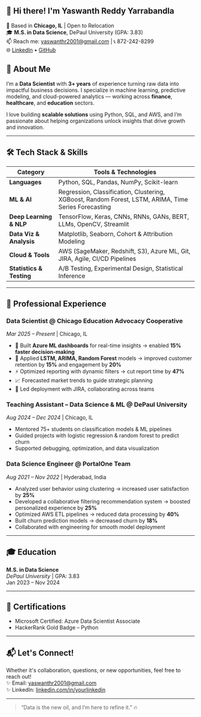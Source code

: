 ## 👋 Hi there! I'm Yaswanth Reddy Yarrabandla

📍 Based in **Chicago, IL** | Open to Relocation  
🎓 **M.S. in Data Science**, DePaul University (GPA: 3.83)  
📫 Reach me: [yaswanthr2001@gmail.com](mailto:yaswanthr2001@gmail.com) | 📞 872-242-8299  
🌐 [LinkedIn](https://www.linkedin.com/in/yaswanth-reddy-yarrabandla/) • [GitHub](https://github.com/yaswanth-reddy-yarrabandla/yaswanth-reddy-yarrabandla)

## 🚀 About Me

I’m a **Data Scientist** with **3+ years** of experience turning raw data into impactful business decisions. I specialize in machine learning, predictive modeling, and cloud-powered analytics — working across **finance**, **healthcare**, and **education** sectors.

I love building **scalable solutions** using Python, SQL, and AWS, and I’m passionate about helping organizations unlock insights that drive growth and innovation.

---

## 🛠️ Tech Stack & Skills

| Category              | Tools & Technologies                              |
|-----------------------|-------------------------------------------------|
| **Languages**         | Python, SQL, Pandas, NumPy, Scikit-learn        |
| **ML & AI**           | Regression, Classification, Clustering, XGBoost, Random Forest, LSTM, ARIMA, Time Series Forecasting |
| **Deep Learning & NLP**| TensorFlow, Keras, CNNs, RNNs, GANs, BERT, LLMs, OpenCV, Streamlit |
| **Data Viz & Analysis**| Matplotlib, Seaborn, Cohort & Attribution Modeling |
| **Cloud & Tools**     | AWS (SageMaker, Redshift, S3), Azure ML, Git, JIRA, Agile, CI/CD Pipelines |
| **Statistics & Testing**| A/B Testing, Experimental Design, Statistical Inference |

---

## 💼 Professional Experience

### Data Scientist @ Chicago Education Advocacy Cooperative  
*Mar 2025 – Present* | Chicago, IL  
- 🚀 Built **Azure ML dashboards** for real-time insights → enabled **15% faster decision-making**  
- 🔮 Applied **LSTM, ARIMA, Random Forest** models → improved customer retention by **15%** and engagement by **20%**  
- ⚡ Optimized reporting with dynamic filters → cut report time by **47%**  
- 📈 Forecasted market trends to guide strategic planning  
- 🤝 Led deployment with JIRA, collaborating across teams  

### Teaching Assistant – Data Science & ML @ DePaul University  
*Aug 2024 – Dec 2024* | Chicago, IL  
- Mentored 75+ students on classification models & ML pipelines  
- Guided projects with logistic regression & random forest to predict churn  
- Supported debugging, optimization, and data visualization  

### Data Science Engineer @ PortalOne Team  
*Aug 2021 – Nov 2022* | Hyderabad, India  
- Analyzed user behavior using clustering → increased user satisfaction by **25%**  
- Developed a collaborative filtering recommendation system → boosted personalized experience by **25%**  
- Optimized AWS ETL pipelines → reduced data processing by **40%**  
- Built churn prediction models → decreased churn by **18%**  
- Collaborated with engineering for smooth model deployment  

---

## 🎓 Education

**M.S. in Data Science**  
_DePaul University_ | GPA: 3.83  
Jan 2023 – Nov 2024

---

## 🏅 Certifications

- Microsoft Certified: Azure Data Scientist Associate  
- HackerRank Gold Badge – Python  

---

## 📬 Let's Connect!

Whether it's collaboration, questions, or new opportunities, feel free to reach out!  
✨ Email: yaswanthr2001@gmail.com  
✨ LinkedIn: [linkedin.com/in/yourlinkedin](https://www.linkedin.com/in/yaswanth-reddy-yarrabandla/)  

---

> “Data is the new oil, and I’m here to refine it.” 🔥
